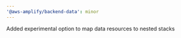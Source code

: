 ```yaml
---
'@aws-amplify/backend-data': minor
---
```


Added experimental option to map data resources to nested stacks
